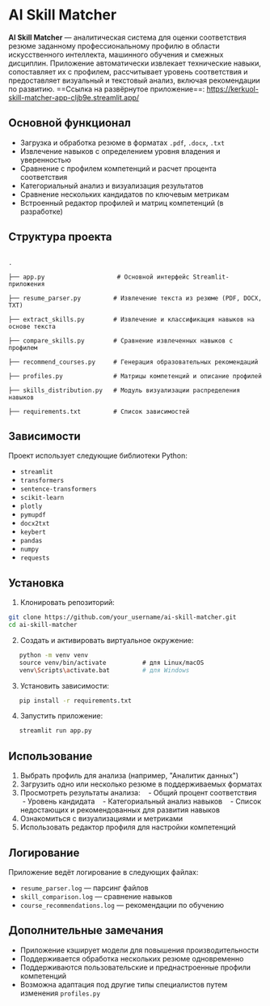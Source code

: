 # AI Skill Matcher
**AI Skill Matcher** — аналитическая система для оценки соответствия резюме заданному профессиональному профилю в области искусственного интеллекта, машинного обучения и смежных дисциплин. Приложение автоматически извлекает технические навыки, сопоставляет их с профилем, рассчитывает уровень соответствия и предоставляет визуальный и текстовый анализ, включая рекомендации по развитию.
==Ссылка на развёрнутое приложение==: https://kerkuol-skill-matcher-app-cljb9e.streamlit.app/
## Основной функционал
- Загрузка и обработка резюме в форматах `.pdf`, `.docx`, `.txt`
- Извлечение навыков с определением уровня владения и уверенностью
- Сравнение с профилем компетенций и расчет процента соответствия
- Категориальный анализ и визуализация результатов
- Сравнение нескольких кандидатов по ключевым метрикам
- Встроенный редактор профилей и матриц компетенций (в разработке)
## Структура проекта

```

.

├── app.py                    # Основной интерфейс Streamlit-приложения

├── resume_parser.py         # Извлечение текста из резюме (PDF, DOCX, TXT)

├── extract_skills.py        # Извлечение и классификация навыков на основе текста

├── compare_skills.py        # Сравнение извлеченных навыков с профилем

├── recommend_courses.py     # Генерация образовательных рекомендаций

├── profiles.py              # Матрицы компетенций и описание профилей

├── skills_distribution.py   # Модуль визуализации распределения навыков

├── requirements.txt         # Список зависимостей

```
## Зависимости
Проект использует следующие библиотеки Python:
- `streamlit`
- `transformers`
- `sentence-transformers`
- `scikit-learn`
- `plotly`
- `pymupdf`
- `docx2txt`
- `keybert`
- `pandas`
- `numpy`
- `requests`
## Установка
1. Клонировать репозиторий:
   
```bash
git clone https://github.com/your_username/ai-skill-matcher.git
cd ai-skill-matcher
```
   
2. Создать и активировать виртуальное окружение:
```bash
   python -m venv venv
   source venv/bin/activate          # для Linux/macOS
   venv\Scripts\activate.bat         # для Windows
```
   
3. Установить зависимости:
```bash
   pip install -r requirements.txt
```
4. Запустить приложение:
```bash
   streamlit run app.py
```
## Использование
1. Выбрать профиль для анализа (например, "Аналитик данных")
2. Загрузить одно или несколько резюме в поддерживаемых форматах
3. Просмотреть результаты анализа:
   - Общий процент соответствия
   - Уровень кандидата
   - Категориальный анализ навыков
   - Список недостающих и рекомендованных для развития навыков
4. Ознакомиться с визуализациями и метриками
5. Использовать редактор профиля для настройки компетенций
## Логирование
Приложение ведёт логирование в следующих файлах:
- `resume_parser.log` — парсинг файлов
- `skill_comparison.log` — сравнение навыков
- `course_recommendations.log` — рекомендации по обучению
## Дополнительные замечания
- Приложение кэширует модели для повышения производительности
- Поддерживается обработка нескольких резюме одновременно
- Поддерживаются пользовательские и преднастроенные профили компетенций
- Возможна адаптация под другие типы специалистов путем изменения `profiles.py`
